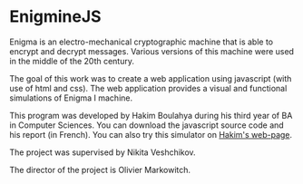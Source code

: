 # EnigmineJS

Enigma is an electro-mechanical cryptographic machine that is able to encrypt and decrypt messages. Various versions of this machine were used in the middle of the 20th century.

The goal of this work was to create a web application using javascript (with use of html and css). The web application provides a visual and functional simulations of Enigma I machine.

This program was developed by Hakim Boulahya during his third year of BA in Computer Sciences. You can download the javascript source code and his report (in French). You can also try this simulator on [Hakim's web-page](http://student.ulb.ac.be/~hboulahy/enigma/).

The project was supervised by Nikita Veshchikov.

The director of the project is Olivier Markowitch.
